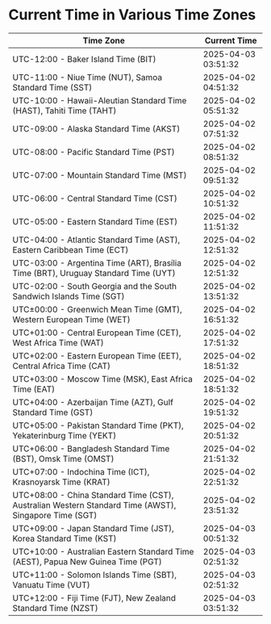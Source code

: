 # Current Time in Various Time Zones

| Time Zone | Current Time |
|-----------|--------------|
| UTC-12:00 - Baker Island Time (BIT) | 2025-04-03 03:51:32 |
| UTC-11:00 - Niue Time (NUT), Samoa Standard Time (SST) | 2025-04-02 04:51:32 |
| UTC-10:00 - Hawaii-Aleutian Standard Time (HAST), Tahiti Time (TAHT) | 2025-04-02 05:51:32 |
| UTC-09:00 - Alaska Standard Time (AKST) | 2025-04-02 07:51:32 |
| UTC-08:00 - Pacific Standard Time (PST) | 2025-04-02 08:51:32 |
| UTC-07:00 - Mountain Standard Time (MST) | 2025-04-02 09:51:32 |
| UTC-06:00 - Central Standard Time (CST) | 2025-04-02 10:51:32 |
| UTC-05:00 - Eastern Standard Time (EST) | 2025-04-02 11:51:32 |
| UTC-04:00 - Atlantic Standard Time (AST), Eastern Caribbean Time (ECT) | 2025-04-02 12:51:32 |
| UTC-03:00 - Argentina Time (ART), Brasília Time (BRT), Uruguay Standard Time (UYT) | 2025-04-02 12:51:32 |
| UTC-02:00 - South Georgia and the South Sandwich Islands Time (SGT) | 2025-04-02 13:51:32 |
| UTC±00:00 - Greenwich Mean Time (GMT), Western European Time (WET) | 2025-04-02 16:51:32 |
| UTC+01:00 - Central European Time (CET), West Africa Time (WAT) | 2025-04-02 17:51:32 |
| UTC+02:00 - Eastern European Time (EET), Central Africa Time (CAT) | 2025-04-02 18:51:32 |
| UTC+03:00 - Moscow Time (MSK), East Africa Time (EAT) | 2025-04-02 18:51:32 |
| UTC+04:00 - Azerbaijan Time (AZT), Gulf Standard Time (GST) | 2025-04-02 19:51:32 |
| UTC+05:00 - Pakistan Standard Time (PKT), Yekaterinburg Time (YEKT) | 2025-04-02 20:51:32 |
| UTC+06:00 - Bangladesh Standard Time (BST), Omsk Time (OMST) | 2025-04-02 21:51:32 |
| UTC+07:00 - Indochina Time (ICT), Krasnoyarsk Time (KRAT) | 2025-04-02 22:51:32 |
| UTC+08:00 - China Standard Time (CST), Australian Western Standard Time (AWST), Singapore Time (SGT) | 2025-04-02 23:51:32 |
| UTC+09:00 - Japan Standard Time (JST), Korea Standard Time (KST) | 2025-04-03 00:51:32 |
| UTC+10:00 - Australian Eastern Standard Time (AEST), Papua New Guinea Time (PGT) | 2025-04-03 02:51:32 |
| UTC+11:00 - Solomon Islands Time (SBT), Vanuatu Time (VUT) | 2025-04-03 02:51:32 |
| UTC+12:00 - Fiji Time (FJT), New Zealand Standard Time (NZST) | 2025-04-03 03:51:32 |
